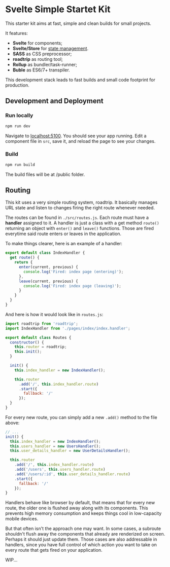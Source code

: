 # Svelte Simple Startet Kit

This starter kit aims at fast, simple and clean builds for small projects.

It features:

- **Svelte** for components;
- **Svelte/Store** for [state management](https://svelte.technology/guide#state-management).
- **SASS** as CSS preprocessor;
- **roadtrip** as routing tool;
- **Rollup** as bundler/task-runner;
- **Buble** as ES6/7+ transpiler.

This development stack leads to fast builds and small code footprint for production.

## Development and Deployment

### Run locally

```bash
npm run dev
```

Navigate to [localhost:5100](http://localhost:5100). You should see your app running. Edit a component file in `src`, save it, and reload the page to see your changes.

### Build

```bash
npm run build
```

The build files will be at /public folder.


## Routing

This kit uses a very simple routing system, roadtrip. It basically manages URL state and listen to changes firing the right route whenever needed.

The routes can be found in `./src/routes.js`. Each route must have a **handler** assigned to it. A handler is just a class with a get method `route()` returning an object with `enter()` and `leave()` functions. Those are fired everytime said route enters or leaves in the application.

To make things clearer, here is an example of a handler:

```js
export default class IndexHandler {
  get route() {
    return {
      enter(current, previous) {
        console.log('Fired: index page (entering)');
      },
      leave(current, previous) {
        console.log('Fired: index page (leaving)');
      }
    }
  }
}
```

And here is how it would look like in `routes.js`:

```js
import roadtrip from 'roadtrip';
import IndexHandler from './pages/index/index.handler';

export default class Routes {
  constructor() {
    this.router = roadtrip;
    this.init();
  }

  init() {
    this.index_handler = new IndexHandler();

    this.router
      .add('/', this.index_handler.route)
      .start({
        fallback: '/'
      });
  }
}
```

For every new route, you can simply add a new `.add()` method to the file above:

```js
// ...
init() {
  this.index_handler = new IndexHandler();
  this.users_handler = new UsersHandler();
  this.user_details_handler = new UserDetailsHandler();

  this.router
    .add('/', this.index_handler.route)
    .add('/users', this.users_handler.route)
    .add('/users/:id', this.user_details_handler.route)
    .start({
      fallback: '/'
    });
}
```

Handlers behave like browser by default, that means that for every new route, the older one is flushed away along with its components. This prevents high memory consumption and keeps things cool in low-capacity mobile devices.

But that often isn't the approach one may want. In some cases, a subroute shouldn't flush away the components that already are renderized on screen. Perhaps it should just update them. Those cases are also addressable in handlers, since you have full control of which action you want to take on every route that gets fired on your application.


WIP...